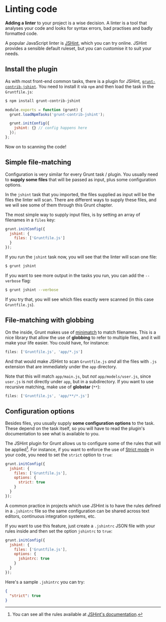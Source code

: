 # Linting code

**Adding a linter** to your project is a wise decision. A linter is a tool that analyses your code and looks for syntax errors, bad practises and badly formatted code.

A popular JavaScript linter is [JSHint](http://www.jshint.com/), which you can try online. JSHint provides a sensible default ruleset, but you can customise it to suit your needs.

## Install the plugin

As with most front-end common tasks, there is a plugin for JSHint, [`grunt-contrib-jshint`](https://github.com/gruntjs/grunt-contrib-jshint). You need to install it via `npm` and then load the task in the `Gruntfile.js`:

```bash
$ npm install grunt-contrib-jshint
```

```js
module.exports = function (grunt) {
  grunt.loadNpmTasks('grunt-contrib-jshint');

  grunt.initConfig({
    jshint: {} // config happens here
  });
};
```

Now on to scanning the code!

## Simple file-matching

Configuration is very similar for every Grunt task / plugin. You usually need to **supply some files** that will be passed as input, plus some configuration options.

In the `jshint` task that you imported, the files supplied as input will be the files the linter will scan. There are different ways to supply these files, and we will see some of them through this Grunt chapter.

The most simple way to supply input files, is by setting an array of filenames in a `files` key:

```js
grunt.initConfig({
  jshint: {
    files: ['Gruntfile.js']
  }
});
```

If you run the `jshint` task now, you will see that the linter will scan one file:

```bash
$ grunt jshint
```

If you want to see more output in the tasks you run, you can add the `--verbose` flag: 

```bash
$ grunt jshint --verbose
```

If you try that, you will see which files exactly were scanned (in this case `Gruntfile.js`).

## File-matching with globbing

On the inside, Grunt makes use of [minimatch](https://github.com/isaacs/minimatch) to match filenames. This is a nice library that allow the use of **globbing** to refer to multiple files, and it will make your life easier. You could have, for instance:

```js
files: ['Gruntfile.js', 'app/*.js']
```

And that would make JSHint to scan `Gruntfile.js` *and* all the files with `.js` extension that are immediately under the `app` directory.

Note that this will match `app/main.js`, but *not* `app/models/user.js`, since `user.js` is not directly under `app`, but in a subdirectory. If you want to use recursive matching, make use of **globstar** (`**`):

```js
files: ['Gruntfile.js', 'app/**/*.js']
```

## Configuration options

Besides files, you usually supply **some configuration options** to the task. These depend on the task itself, so you will have to read the plugin's documentation to see what is available to you.

The JSHint plugin for Grunt allows us to configure some of the rules that will be applied[^rules]. For instance, if you want to enforce the use of [Strict mode](https://developer.mozilla.org/en-US/docs/Web/JavaScript/Reference/Functions_and_function_scope/Strict_mode) in your code, you need to set the `strict` option to `true`:

```js
grunt.initConfig({
  jshint: {
    files: ['Gruntfile.js'],
    options: {
      strict: true
    }
  }
});
```

A common practice in projects which use JSHint is to have the rules defined in a `.jshintrc` file so the same configuration can be shared across text editors, continuous integration systems, etc.

If you want to use this feature, just create a `.jshintrc` JSON file with your rules inside and then set the option `jshintrc` to `true`:

```js
grunt.initConfig({
  jshint: {
    files: ['Gruntfile.js'],
    options: {
      jshintrc: true
    }
  }
});
```

Here's a sample `.jshintrc` you can try:

```json
{
  "strict": true
}
```

[^rules]: You can see all the rules available at [JSHint's documentation](http://www.jshint.com/docs/options/).

[^browser-rule]: This rule will allow the use of global variables available in browsers, like `document` or `FileReader`.

